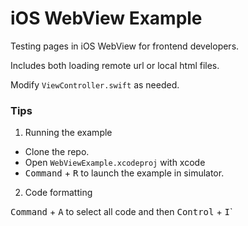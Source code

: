 iOS WebView Example
===

Testing pages in iOS WebView for frontend developers.

Includes both loading remote url or local html files.

Modify `ViewController.swift` as needed.


### Tips

1. Running the example

- Clone the repo. 
- Open `WebViewExample.xcodeproj` with xcode
- <kbd>Command</kbd> + <kbd>R</kbd> to launch the example in simulator.

2. Code formatting

 <kbd>Command</kbd> + <kbd>A</kbd> to select all code and then <kbd>Control</kbd> + <kbd>I</kbd>`

